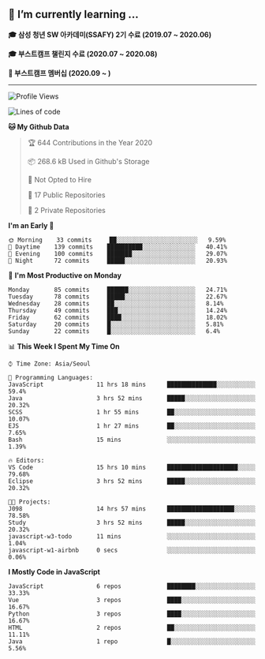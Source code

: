 ## 🌱 I’m currently learning ...

**🎓 삼성 청년 SW 아카데미(SSAFY) 2기 수료 (2019.07 ~ 2020.06)**

**🎓 부스트캠프 챌린지 수료 (2020.07 ~ 2020.08)**

**🏃  부스트캠프 멤버십 (2020.09 ~ )**
 
-----

<!--START_SECTION:waka-->
![Profile Views](http://img.shields.io/badge/Profile%20Views-13-blue)

![Lines of code](https://img.shields.io/badge/From%20Hello%20World%20I%27ve%20Written-34.5%20million%20lines%20of%20code-blue)

**🐱 My Github Data** 

> 🏆 644 Contributions in the Year 2020
 > 
> 📦 268.6 kB Used in Github's Storage 
 > 
> 🚫 Not Opted to Hire
 > 
> 📜 17 Public Repositories
 > 
> 🔑 2 Private Repositories 

**I'm an Early 🐤** 

```text
🌞 Morning    33 commits     ██░░░░░░░░░░░░░░░░░░░░░░░   9.59% 
🌆 Daytime    139 commits    ██████████░░░░░░░░░░░░░░░   40.41% 
🌃 Evening    100 commits    ███████░░░░░░░░░░░░░░░░░░   29.07% 
🌙 Night      72 commits     █████░░░░░░░░░░░░░░░░░░░░   20.93%

```
📅 **I'm Most Productive on Monday** 

```text
Monday       85 commits     ██████░░░░░░░░░░░░░░░░░░░   24.71% 
Tuesday      78 commits     █████░░░░░░░░░░░░░░░░░░░░   22.67% 
Wednesday    28 commits     ██░░░░░░░░░░░░░░░░░░░░░░░   8.14% 
Thursday     49 commits     ███░░░░░░░░░░░░░░░░░░░░░░   14.24% 
Friday       62 commits     ████░░░░░░░░░░░░░░░░░░░░░   18.02% 
Saturday     20 commits     █░░░░░░░░░░░░░░░░░░░░░░░░   5.81% 
Sunday       22 commits     █░░░░░░░░░░░░░░░░░░░░░░░░   6.4%

```


📊 **This Week I Spent My Time On** 

```text
⌚︎ Time Zone: Asia/Seoul

💬 Programming Languages: 
JavaScript               11 hrs 18 mins      ██████████████░░░░░░░░░░░   59.4% 
Java                     3 hrs 52 mins       █████░░░░░░░░░░░░░░░░░░░░   20.32% 
SCSS                     1 hr 55 mins        ██░░░░░░░░░░░░░░░░░░░░░░░   10.07% 
EJS                      1 hr 27 mins        ██░░░░░░░░░░░░░░░░░░░░░░░   7.65% 
Bash                     15 mins             ░░░░░░░░░░░░░░░░░░░░░░░░░   1.39%

🔥 Editors: 
VS Code                  15 hrs 10 mins      ████████████████████░░░░░   79.68% 
Eclipse                  3 hrs 52 mins       █████░░░░░░░░░░░░░░░░░░░░   20.32%

🐱‍💻 Projects: 
J098                     14 hrs 57 mins      ███████████████████░░░░░░   78.58% 
Study                    3 hrs 52 mins       █████░░░░░░░░░░░░░░░░░░░░   20.32% 
javascript-w3-todo       11 mins             ░░░░░░░░░░░░░░░░░░░░░░░░░   1.04% 
javascript-w1-airbnb     0 secs              ░░░░░░░░░░░░░░░░░░░░░░░░░   0.06%

```

**I Mostly Code in JavaScript** 

```text
JavaScript               6 repos             ████████░░░░░░░░░░░░░░░░░   33.33% 
Vue                      3 repos             ████░░░░░░░░░░░░░░░░░░░░░   16.67% 
Python                   3 repos             ████░░░░░░░░░░░░░░░░░░░░░   16.67% 
HTML                     2 repos             ██░░░░░░░░░░░░░░░░░░░░░░░   11.11% 
Java                     1 repo              █░░░░░░░░░░░░░░░░░░░░░░░░   5.56%

```



<!--END_SECTION:waka-->

